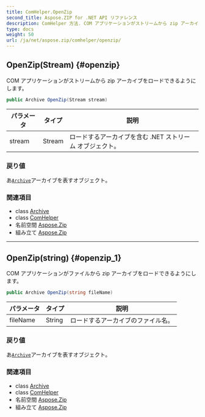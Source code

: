 ```yaml
---
title: ComHelper.OpenZip
second_title: Aspose.ZIP for .NET API リファレンス
description: ComHelper 方法. COM アプリケーションがストリームから zip アーカイブをロードできるようにします
type: docs
weight: 50
url: /ja/net/aspose.zip/comhelper/openzip/
---
```

## OpenZip(Stream) {#openzip}

COM アプリケーションがストリームから zip アーカイブをロードできるようにします。

```csharp
public Archive OpenZip(Stream stream)
```

| パラメータ | タイプ | 説明 |
| --- | --- | --- |
| stream | Stream | ロードするアーカイブを含む .NET ストリーム オブジェクト。 |

### 戻り値

あ[`Archive`](../../archive/)アーカイブを表すオブジェクト。

### 関連項目

* class [Archive](../../archive/)
* class [ComHelper](../)
* 名前空間 [Aspose.Zip](../../comhelper/)
* 組み立て [Aspose.Zip](../../../)

---

## OpenZip(string) {#openzip_1}

COM アプリケーションがファイルから zip アーカイブをロードできるようにします。

```csharp
public Archive OpenZip(string fileName)
```

| パラメータ | タイプ | 説明 |
| --- | --- | --- |
| fileName | String | ロードするアーカイブのファイル名。 |

### 戻り値

あ[`Archive`](../../archive/)アーカイブを表すオブジェクト。

### 関連項目

* class [Archive](../../archive/)
* class [ComHelper](../)
* 名前空間 [Aspose.Zip](../../comhelper/)
* 組み立て [Aspose.Zip](../../../)


